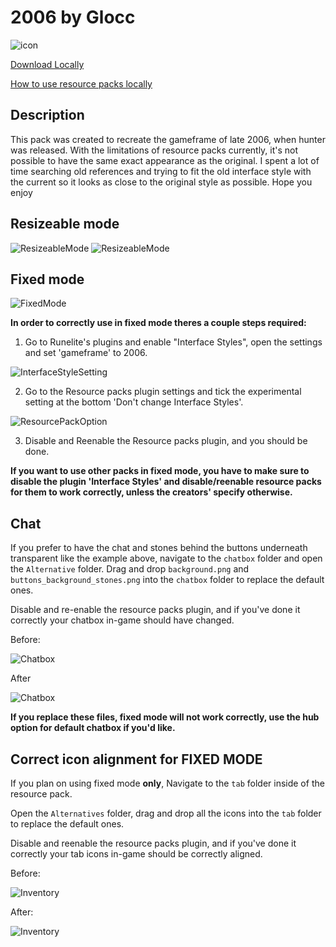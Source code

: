 # 2006 by Glocc

![icon](https://i.imgur.com/Pa4HLYY.png)

[Download Locally](https://github.com/melkypie/resource-packs/archive/refs/heads/pack-2006.zip)

[How to use resource packs locally](https://github.com/melkypie/resource-packs/wiki/Using-a-custom-pack-%28not-from-the-hub%29)

## Description
This pack was created to recreate the gameframe of late 2006, when hunter was released. With the limitations of resource packs currently, it's not possible to have the same exact appearance as the original. I spent a lot of time searching old references and trying to fit the old interface style with the current so it looks as close to the original style as possible.
Hope you enjoy

## Resizeable mode
![ResizeableMode](https://i.imgur.com/opPwR8W.png)
![ResizeableMode](https://i.imgur.com/gQ4IA08.png)

## Fixed mode
![FixedMode](https://i.imgur.com/x2EZflY.png)

**In order to correctly use in fixed mode theres a couple steps required:**
1. Go to Runelite's plugins and enable "Interface Styles", open the settings and set 'gameframe' to 2006.

![InterfaceStyleSetting](https://i.imgur.com/tRdE7xx.png)

2. Go to the Resource packs plugin settings and tick the experimental setting at the bottom 'Don't change Interface Styles'.

![ResourcePackOption](https://i.imgur.com/y1PH1Jt.png)

3. Disable and Reenable the Resource packs plugin, and you should be done.

**If you want to use other packs in fixed mode, you have to make sure to disable the plugin 'Interface Styles' and disable/reenable resource packs for them to work correctly, unless the creators' specify otherwise.**


## Chat
If you prefer to have the chat and stones behind the buttons underneath transparent like the example above, navigate to the `chatbox` folder and open the `Alternative` folder. Drag and drop `background.png` and `buttons_background_stones.png` into the `chatbox` folder to replace the default ones.

Disable and re-enable the resource packs plugin, and if you've done it correctly your chatbox in-game should have changed.

Before:

![Chatbox](https://i.imgur.com/QqMRUbf.png)

After

![Chatbox](https://i.imgur.com/XRDTAD8.png)

**If you replace these files, fixed mode will not work correctly, use the hub option for default chatbox if you'd like.**

## Correct icon alignment for FIXED MODE

If you plan on using fixed mode **only**, Navigate to the `tab` folder inside of the resource pack.

Open the `Alternatives` folder, drag and drop all the icons into the `tab` folder to replace the default ones. 

Disable and reenable the resource packs plugin, and if you've done it correctly your tab icons in-game should be correctly aligned.

Before:

![Inventory](https://i.imgur.com/ZxOylsq.png)

After:

![Inventory](https://i.imgur.com/mQdSuvI.png)